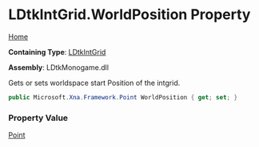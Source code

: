 # LDtkIntGrid\.WorldPosition Property

[Home](../../../README.md)

**Containing Type**: [LDtkIntGrid](../README.md)

**Assembly**: LDtkMonogame\.dll

  
 Gets or sets worldspace start Position of the intgrid\. 

```csharp
public Microsoft.Xna.Framework.Point WorldPosition { get; set; }
```

### Property Value

[Point](https://docs.microsoft.com/en-us/dotnet/api/microsoft.xna.framework.point)

